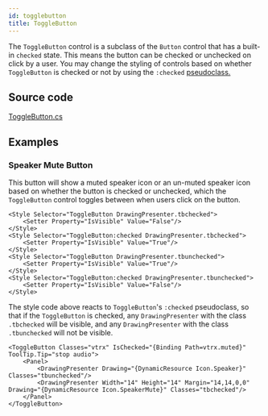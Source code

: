 ```yaml
---
id: togglebutton
title: ToggleButton
---
```


The `ToggleButton` control is a subclass of the `Button` control that has a built-in `checked` state. This means the button can be checked or unchecked on click by a user. You may change the styling of controls based on whether `ToggleButton` is checked or not by using the `:checked` [pseudoclass.](https://docs.avaloniaui.net/docs/styling/styles#pseudoclasses)

## Source code <a id="source-code"></a>

[ToggleButton.cs](https://github.com/AvaloniaUI/Avalonia/blob/master/src/Avalonia.Controls/Primitives/ToggleButton.cs)

## Examples <a id="examples"></a>

### Speaker Mute Button <a id="speaker-mute-button"></a>

This button will show a muted speaker icon or an un-muted speaker icon based on whether the button is checked or unchecked, which the `ToggleButton` control toggles between when users click on the button.

```markup
<Style Selector="ToggleButton DrawingPresenter.tbchecked">
    <Setter Property="IsVisible" Value="False"/>
</Style>
<Style Selector="ToggleButton:checked DrawingPresenter.tbchecked">
    <Setter Property="IsVisible" Value="True"/>
</Style>
<Style Selector="ToggleButton DrawingPresenter.tbunchecked">
    <Setter Property="IsVisible" Value="True"/>
</Style>
<Style Selector="ToggleButton:checked DrawingPresenter.tbunchecked">
    <Setter Property="IsVisible" Value="False"/>
</Style>
```

The style code above reacts to `ToggleButton`'s `:checked` pseudoclass, so that if the `ToggleButton` is checked, any `DrawingPresenter` with the class `.tbchecked` will be visible, and any `DrawingPresenter` with the class `.tbunchecked` will not be visible.

```markup
<ToggleButton Classes="vtrx" IsChecked="{Binding Path=vtrx.muted}" ToolTip.Tip="stop audio">
    <Panel>
        <DrawingPresenter Drawing="{DynamicResource Icon.Speaker}" Classes="tbunchecked"/>
        <DrawingPresenter Width="14" Height="14" Margin="14,14,0,0" Drawing="{DynamicResource Icon.SpeakerMute}" Classes="tbchecked"/>
    </Panel>
</ToggleButton>
```